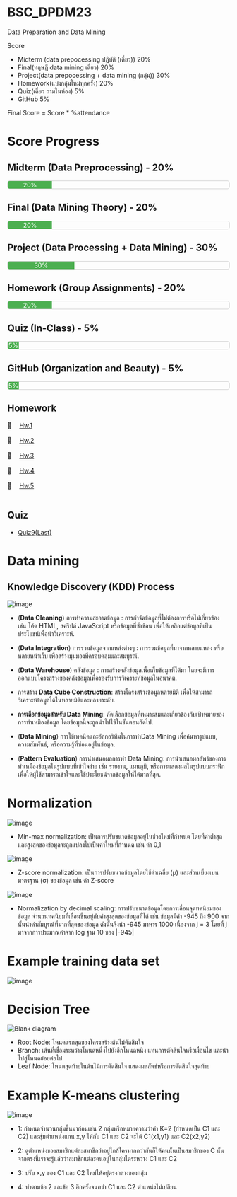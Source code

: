 # BSC_DPDM23
Data Preparation and Data Mining

Score
- Midterm (data prepocessing ปฏิบัติ (เดี่ยว)) 20%
- Final(ทฤษฎี data mining เดี่ยว) 20%
- Project(data prepocessing + data mining (กลุ่ม)) 30%
- Homework(แบ่งกลุ่มใหม่ทุกครั้ง) 20%
- Quiz(เดี่ยว ถามในห้อง) 5%
- GitHub 5%

Final Score = Score * %attendance



# Score Progress

## Midterm (Data Preprocessing) - 20%
<div style="border: 1px solid #ccc; border-radius: 5px; overflow: hidden;">
  <div style="width: 20%; background-color: #4CAF50; color: white; text-align: center;">20%</div>
</div>

## Final (Data Mining Theory) - 20%
<div style="border: 1px solid #ccc; border-radius: 5px; overflow: hidden;">
  <div style="width: 20%; background-color: #4CAF50; color: white; text-align: center;">20%</div>
</div>

## Project (Data Processing + Data Mining) - 30%
<div style="border: 1px solid #ccc; border-radius: 5px; overflow: hidden;">
  <div style="width: 30%; background-color: #4CAF50; color: white; text-align: center;">30%</div>
</div>

## Homework (Group Assignments) - 20%
<div style="border: 1px solid #ccc; border-radius: 5px; overflow: hidden;">
  <div style="width: 20%; background-color: #4CAF50; color: white; text-align: center;">20%</div>
</div>

## Quiz (In-Class) - 5%
<div style="border: 1px solid #ccc; border-radius: 5px; overflow: hidden;">
  <div style="width: 5%; background-color: #4CAF50; color: white; text-align: center;">5%</div>
</div>

## GitHub (Organization and Beauty) - 5%
<div style="border: 1px solid #ccc; border-radius: 5px; overflow: hidden;">
  <div style="width: 5%; background-color: #4CAF50; color: white; text-align: center;">5%</div>
</div>







## Homework
📝 &emsp;[Hw.1](https://github.com/PhurisKR/BSC_DPDM23/tree/main/HW_1) <br/><br/>
📝 &emsp;[Hw.2](https://github.com/PhurisKR/BSC_DPDM23/tree/main/HW_2) <br/><br/>
📝 &emsp;[Hw.3](https://github.com/PhurisKR/BSC_DPDM23/tree/main/HW_3) <br/><br/>
📝 &emsp;[Hw.4](https://github.com/PhurisKR/BSC_DPDM23/tree/main/HW_4) <br/><br/>
📝 &emsp;[Hw.5](https://github.com/PhurisKR/BSC_DPDM23/tree/main/HW_5) <br/><br/>



## Quiz
- [Quiz9(Last)](https://github.com/phurisk/BSC_DPDM23/blob/main/426557531_311318285255165_3616148309199044172_n.jpg)

 # Data mining
 
  ## Knowledge Discovery (KDD) Process
 ![image](https://github.com/phurisk/BSC_DPDM23/assets/137043070/4440bd5e-39c1-4ed8-bcbb-191ce43f82a6)

 
- (__Data Cleaning__) การทำความสะอาดข้อมูล : การกำจัดข้อมูลที่ไม่ต้องการหรือไม่เกี่ยวข้อง เช่น โค้ด HTML, สคริปต์ JavaScript หรือข้อมูลที่ซ้ำซ้อน เพื่อให้เหลือแต่ข้อมูลที่เป็นประโยชน์เพื่อนำวิเคราะห์.

- (__Data Integration__) การรวมข้อมูลจากแหล่งต่างๆ : การรวมข้อมูลที่มาจากหลายแหล่ง หรือหลายหน้าเว็บ เพื่อสร้างมุมมองที่ครอบคลุมและสมบูรณ์.

- (__Data Warehouse__) คลังข้อมูล  : การสร้างคลังข้อมูลเพื่อเก็บข้อมูลที่ได้มา โดยจะมีการออกแบบโครงสร้างของคลังข้อมูลเพื่อรองรับการวิเคราะห์ข้อมูลในอนาคต.

- การสร้าง __Data Cube Construction__: สร้างโครงสร้างข้อมูลหลายมิติ เพื่อให้สามารถวิเคราะห์ข้อมูลได้ในหลายมิติและหลายระดับ.

- __การเลือกข้อมูลสำหรับ Data Mining__: คัดเลือกข้อมูลที่เหมาะสมและเกี่ยวข้องกับเป้าหมายของการทำเหมืองข้อมูล โดยข้อมูลนี้จะถูกนำไปใช้ในขั้นตอนถัดไป.

- (__Data Mining__) การใช้เทคนิคและอัลกอริทึมในการทำData Mining เพื่อค้นหารูปแบบ, ความสัมพันธ์, หรือความรู้ที่ซ่อนอยู่ในข้อมูล.

- (__Pattern Evaluation__) การนำเสนอผลการทำ Data Mining: การนำเสนอผลลัพธ์ของการทำเหมืองข้อมูลในรูปแบบที่เข้าใจง่าย เช่น รายงาน, แผนภูมิ, หรือการแสดงผลในรูปแบบกราฟิก เพื่อให้ผู้ใช้สามารถเข้าใจและใช้ประโยชน์จากข้อมูลให้ได้มากที่สุด.



# Normalization

![image](https://github.com/phurisk/BSC_DPDM23/assets/137043070/59859ef0-f33b-4908-a900-dbae849a4011)
- Min-max normalization: เป็นการปรับขนาดข้อมูลอยู่ในช่วงใหม่ที่กำหนด โดยที่ค่าต่ำสุดและสูงสุดของข้อมูลจะถูกแปลงไปเป็นค่าใหม่ที่กำหนด เช่น ค่า 0,1

![image](https://github.com/phurisk/BSC_DPDM23/assets/137043070/b18d3306-f8fb-4ef0-a97b-ebf00a1ba38b)
- Z-score normalization: เป็นการปรับขนาดข้อมูลโดยใช้ค่าเฉลี่ย (μ) และส่วนเบี่ยงเบนมาตรฐาน (σ) ของข้อมูล เช่น ค่า Z-score

![image](https://github.com/phurisk/BSC_DPDM23/assets/137043070/5bb14a8c-a772-4f10-ab94-f261904dbc46)
- Normalization by decimal scaling: การปรับขนาดข้อมูลโดยการเลื่อนจุดทศนิยมของข้อมูล จำนวนทศนิยมที่เลื่อนขึ้นอยู่กับค่าสูงสุดของข้อมูลที่ได้ เช่น ข้อมูลมีค่า -945 ถึง 900 จากนั้นนำค่าสัมบูรณ์ที่มากที่สุดของข้อมูล ดังนั้นจึงนำ -945 มาหาร 1000 เนื่องจาก j = 3 โดยที่ j มาจากการประมาณค่าจาก log ฐาน 10 ของ |-945| 





# Example training data set
![image](https://github.com/PhurisKR/BSC_DPDM23/assets/118201161/4f6cd41b-05b7-43ea-88e4-b74047c9c24a)


# Decision Tree
![Blank diagram](https://github.com/phurisk/BSC_DPDM23/assets/137043070/f76cb092-fd0e-441b-814a-c29cac92d121)

- Root Node: โหนดแรกสุดของโครงสร้างต้นไม้ตัดสินใจ
- Branch: เส้นที่เชื่อมระหว่างโหนดหนึ่งไปยังอีกโหนดหนึ่ง แทนการตัดสินใจหรือเงื่อนไข และนำไปสู่โหนดย่อยต่อไป
- Leaf Node: โหนดสุดท้ายในต้นไม้การตัดสินใจ แสดงผลลัพธ์หรือการตัดสินใจสุดท้าย


# Example  K-means clustering

![image](https://github.com/phurisk/BSC_DPDM23/assets/137043070/0fb484a3-2996-4622-8d4a-b8754c0c972f)



- 1: กำหนดจำนวนกลุ่มขึ้นมาก่อนเช่น 2 กลุ่มหรือหมายความว่าค่า K=2  (กำหนดเป็น C1 และ C2) และสุ่มตำแหน่งแกน x,y ให้กับ C1  และ C2 จะได้  C1(x1,y1) และ C2(x2,y2)

- 2: ดูตำแหน่งของสมาชิกแต่ละสมาชิกว่าอยู่ใกล้ใครมากกว่ากันก็ให้คนนั้นเป็นสมาชิกของ C นั้น จากตรงนี้เราจะรู้แล้วว่าสมาชิกแต่ละคนอยู่ในกลุ่มใดระหว่าง C1 และ C2

- 3: ปรับ x,y ของ C1 และ C2 ใหม่ให้อยู่ตรงกลางของกลุ่ม

- 4: ทำตามข้อ 2 และข้อ 3 อีกครั้งจนกว่า C1 และ C2 ตำแหน่งไม่เปลียน



